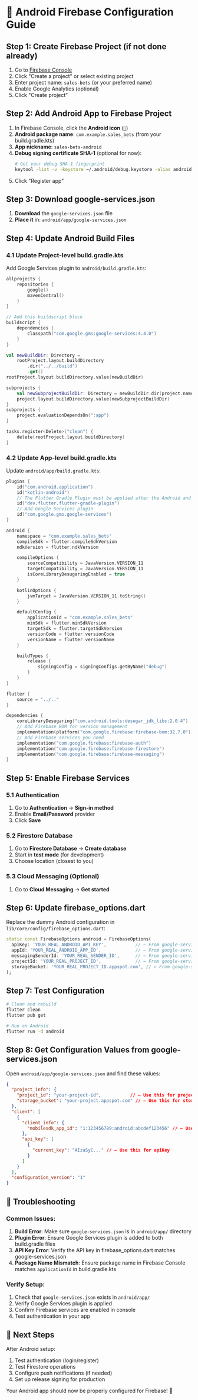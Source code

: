 # 📱 Android Firebase Configuration Guide

## **Step 1: Create Firebase Project (if not done already)**

1. Go to [Firebase Console](https://console.firebase.google.com/)
2. Click "Create a project" or select existing project
3. Enter project name: `sales-bets` (or your preferred name)
4. Enable Google Analytics (optional)
5. Click "Create project"

## **Step 2: Add Android App to Firebase Project**

1. In Firebase Console, click the **Android icon** (`🤖`)
2. **Android package name**: `com.example.sales_bets` (from your build.gradle.kts)
3. **App nickname**: `sales-bets-android`
4. **Debug signing certificate SHA-1** (optional for now):
   ```bash
   # Get your debug SHA-1 fingerprint
   keytool -list -v -keystore ~/.android/debug.keystore -alias androiddebugkey -storepass android -keypass android
   ```
5. Click "Register app"

## **Step 3: Download google-services.json**

1. **Download** the `google-services.json` file
2. **Place it** in: `android/app/google-services.json`

## **Step 4: Update Android Build Files**

### **4.1 Update Project-level build.gradle.kts**

Add Google Services plugin to `android/build.gradle.kts`:

```kotlin
allprojects {
    repositories {
        google()
        mavenCentral()
    }
}

// Add this buildscript block
buildscript {
    dependencies {
        classpath("com.google.gms:google-services:4.4.0")
    }
}

val newBuildDir: Directory =
    rootProject.layout.buildDirectory
        .dir("../../build")
        .get()
rootProject.layout.buildDirectory.value(newBuildDir)

subprojects {
    val newSubprojectBuildDir: Directory = newBuildDir.dir(project.name)
    project.layout.buildDirectory.value(newSubprojectBuildDir)
}
subprojects {
    project.evaluationDependsOn(":app")
}

tasks.register<Delete>("clean") {
    delete(rootProject.layout.buildDirectory)
}
```

### **4.2 Update App-level build.gradle.kts**

Update `android/app/build.gradle.kts`:

```kotlin
plugins {
    id("com.android.application")
    id("kotlin-android")
    // The Flutter Gradle Plugin must be applied after the Android and Kotlin Gradle plugins.
    id("dev.flutter.flutter-gradle-plugin")
    // Add Google Services plugin
    id("com.google.gms.google-services")
}

android {
    namespace = "com.example.sales_bets"
    compileSdk = flutter.compileSdkVersion
    ndkVersion = flutter.ndkVersion

    compileOptions {
        sourceCompatibility = JavaVersion.VERSION_11
        targetCompatibility = JavaVersion.VERSION_11
        isCoreLibraryDesugaringEnabled = true
    }

    kotlinOptions {
        jvmTarget = JavaVersion.VERSION_11.toString()
    }

    defaultConfig {
        applicationId = "com.example.sales_bets"
        minSdk = flutter.minSdkVersion
        targetSdk = flutter.targetSdkVersion
        versionCode = flutter.versionCode
        versionName = flutter.versionName
    }

    buildTypes {
        release {
            signingConfig = signingConfigs.getByName("debug")
        }
    }
}

flutter {
    source = "../.."
}

dependencies {
    coreLibraryDesugaring("com.android.tools:desugar_jdk_libs:2.0.4")
    // Add Firebase BOM for version management
    implementation(platform("com.google.firebase:firebase-bom:32.7.0"))
    // Add Firebase services you need
    implementation("com.google.firebase:firebase-auth")
    implementation("com.google.firebase:firebase-firestore")
    implementation("com.google.firebase:firebase-messaging")
}
```

## **Step 5: Enable Firebase Services**

### **5.1 Authentication**
1. Go to **Authentication** → **Sign-in method**
2. Enable **Email/Password** provider
3. Click **Save**

### **5.2 Firestore Database**
1. Go to **Firestore Database** → **Create database**
2. Start in **test mode** (for development)
3. Choose location (closest to you)

### **5.3 Cloud Messaging (Optional)**
1. Go to **Cloud Messaging** → **Get started**

## **Step 6: Update firebase_options.dart**

Replace the dummy Android configuration in `lib/core/config/firebase_options.dart`:

```dart
static const FirebaseOptions android = FirebaseOptions(
  apiKey: 'YOUR_REAL_ANDROID_API_KEY',           // ← From google-services.json
  appId: 'YOUR_REAL_ANDROID_APP_ID',             // ← From google-services.json
  messagingSenderId: 'YOUR_REAL_SENDER_ID',      // ← From google-services.json
  projectId: 'YOUR_REAL_PROJECT_ID',             // ← From google-services.json
  storageBucket: 'YOUR_REAL_PROJECT_ID.appspot.com', // ← From google-services.json
);
```

## **Step 7: Test Configuration**

```bash
# Clean and rebuild
flutter clean
flutter pub get

# Run on Android
flutter run -d android
```

## **Step 8: Get Configuration Values from google-services.json**

Open `android/app/google-services.json` and find these values:

```json
{
  "project_info": {
    "project_id": "your-project-id",           // ← Use this for projectId
    "storage_bucket": "your-project.appspot.com" // ← Use this for storageBucket
  },
  "client": [
    {
      "client_info": {
        "mobilesdk_app_id": "1:123456789:android:abcdef123456" // ← Use this for appId
      },
      "api_key": [
        {
          "current_key": "AIzaSyC..." // ← Use this for apiKey
        }
      ]
    }
  ],
  "configuration_version": "1"
}
```

## **🔧 Troubleshooting**

### **Common Issues:**

1. **Build Error**: Make sure `google-services.json` is in `android/app/` directory
2. **Plugin Error**: Ensure Google Services plugin is added to both build.gradle files
3. **API Key Error**: Verify the API key in firebase_options.dart matches google-services.json
4. **Package Name Mismatch**: Ensure package name in Firebase Console matches `applicationId` in build.gradle.kts

### **Verify Setup:**

1. Check that `google-services.json` exists in `android/app/`
2. Verify Google Services plugin is applied
3. Confirm Firebase services are enabled in console
4. Test authentication in your app

## **📱 Next Steps**

After Android setup:
1. Test authentication (login/register)
2. Test Firestore operations
3. Configure push notifications (if needed)
4. Set up release signing for production

Your Android app should now be properly configured for Firebase! 🚀
